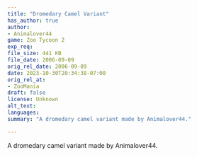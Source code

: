 ```yaml
---
title: "Dromedary Camel Variant"
has_author: true
author: 
- Animalover44
game: Zoo Tycoon 2
exp_req: 
file_size: 441 KB
file_date: 2006-09-09
orig_rel_date: 2006-09-09
date: 2023-10-30T20:34:38-07:00
orig_rel_at: 
- ZooMania
draft: false
license: Unknown
alt_text: 
languages:
summary: "A dromedary camel variant made by Animalover44."

---
```


A dromedary camel variant made by Animalover44.